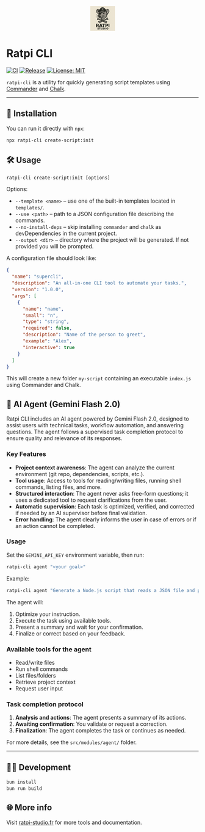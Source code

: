 <p align="center">
  <img src="./static/assets/logo.png" alt="Ratpi CLI Logo" width="65" height="65" />
</p>

# Ratpi CLI

[![CI](https://github.com/ratpi-studio/ratpi-cli/actions/workflows/ci.yml/badge.svg)](https://github.com/ratpi-studio/ratpi-cli/actions/workflows/ci.yml)
[![Release](https://github.com/ratpi-studio/ratpi-cli/actions/workflows/release.yml/badge.svg)](https://github.com/ratpi-studio/ratpi-cli/actions/workflows/release.yml)
[![License: MIT](https://img.shields.io/badge/License-MIT-yellow.svg)](LICENSE)

`ratpi-cli` is a utility for quickly generating script templates using [Commander](https://github.com/tj/commander.js/) and [Chalk](https://github.com/chalk/chalk).

---

## 🚀 Installation

You can run it directly with `npx`:

```bash
npx ratpi-cli create-script:init
```

## 🛠 Usage

```
ratpi-cli create-script:init [options]
```

Options:

- `--template <name>` – use one of the built-in templates located in `templates/`.
- `--use <path>` – path to a JSON configuration file describing the commands.
- `--no-install-deps` – skip installing `commander` and `chalk` as devDependencies in the current project.
- `--output <dir>` – directory where the project will be generated. If not provided you will be prompted.

A configuration file should look like:

```json
{
  "name": "supercli",
  "description": "An all-in-one CLI tool to automate your tasks.",
  "version": "1.0.0",
  "args": [
    {
      "name": "name",
      "small": "n",
      "type": "string",
      "required": false,
      "description": "Name of the person to greet",
      "example": "Alex",
      "interactive": true
    }
  ]
}
```

This will create a new folder `my-script` containing an executable `index.js` using Commander and Chalk.

## 🤖 AI Agent (Gemini Flash 2.0)

Ratpi CLI includes an AI agent powered by Gemini Flash 2.0, designed to assist users with technical tasks, workflow automation, and answering questions. The agent follows a supervised task completion protocol to ensure quality and relevance of its responses.

### Key Features

- **Project context awareness**: The agent can analyze the current environment (git repo, dependencies, scripts, etc.).
- **Tool usage**: Access to tools for reading/writing files, running shell commands, listing files, and more.
- **Structured interaction**: The agent never asks free-form questions; it uses a dedicated tool to request clarifications from the user.
- **Automatic supervision**: Each task is optimized, verified, and corrected if needed by an AI supervisor before final validation.
- **Error handling**: The agent clearly informs the user in case of errors or if an action cannot be completed.

### Usage

Set the `GEMINI_API_KEY` environment variable, then run:

```bash
ratpi-cli agent "<your goal>"
```

Example:

```bash
ratpi-cli agent "Generate a Node.js script that reads a JSON file and prints its content."
```

The agent will:

1. Optimize your instruction.
2. Execute the task using available tools.
3. Present a summary and wait for your confirmation.
4. Finalize or correct based on your feedback.

### Available tools for the agent

- Read/write files
- Run shell commands
- List files/folders
- Retrieve project context
- Request user input

### Task completion protocol

1. **Analysis and actions**: The agent presents a summary of its actions.
2. **Awaiting confirmation**: You validate or request a correction.
3. **Finalization**: The agent completes the task or continues as needed.

For more details, see the `src/modules/agent/` folder.

---

## 🧑‍💻 Development

```bash
bun install
bun run build
```

## 🌐 More info

Visit [ratpi-studio.fr](https://ratpi-studio.fr) for more tools and documentation.
